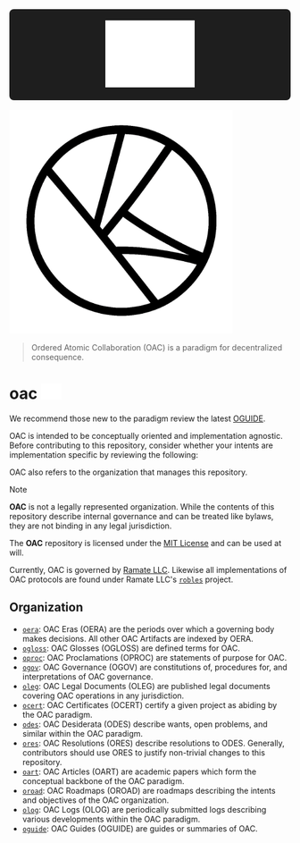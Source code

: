<div align="center" style="background-color: #1e1e1e; padding: 20px; border-radius: 8px;">
  <img height="120" src="assets/oac.svg" alt="Ordered Atomic Collaboration (OAC)">
</div>
<br/>

<picture>
  <source srcset="./assets/oac-inverted-transparent.png" media="(prefers-color-scheme: dark)">
  <img src="./assets/oac-transparent.png" alt="Logo" width="400">
</picture>

> Ordered Atomic Collaboration (OAC) is a paradigm for decentralized consequence.

# oac <img height="28" src="assets/oac.svg" alt="OAC"/>
We recommend those new to the paradigm review the latest [OGUIDE](./oguide/oera-000-000-000-dulan/oguide-000-000-000/README.md). 

OAC is intended to be conceptually oriented and implementation agnostic. Before contributing to this repository, consider whether your intents are implementation specific by reviewing the following: 

OAC also refers to the organization that manages this repository. 

> [!NOTE]
> **OAC** is not a legally represented organization. While the contents of this repository describe internal governance and can be treated like bylaws, they are not binding in any legal jurisdiction. 
>
> The **OAC** repository is licensed under the [MIT License](./LICENSE) and can be used at will.

Currently, OAC is governed by [Ramate LLC](ramate.io). Likewise all implementations of OAC protocols are found under Ramate LLC's [`robles`](https://github.com/ramate-io/robles) project.


## Organization 
- [`oera`](./oera): OAC Eras (OERA) are the periods over which a governing body makes decisions. All other OAC Artifacts are indexed by OERA. 
- [`ogloss`](./ogloss/): OAC Glosses (OGLOSS) are defined terms for OAC. 
- [`oproc`](./opurp/): OAC Proclamations (OPROC) are statements of purpose for OAC. 
- [`ogov`](./ogov/): OAC Governance (OGOV) are constitutions of, procedures for, and interpretations of OAC governance. 
- [`oleg`](./oleg/): OAC Legal Documents (OLEG) are published legal documents covering OAC operations in any jurisdiction. 
- [`ocert`](./ocert/): OAC Certificates (OCERT) certify a given project as abiding by the OAC paradigm. 
- [`odes`](./odes/): OAC Desiderata (ODES) describe wants, open problems, and similar within the OAC paradigm. 
- [`ores`](./ores): OAC Resolutions (ORES) describe resolutions to ODES. Generally, contributors should use ORES to justify non-trivial changes to this repository. 
- [`oart`](./oart/): OAC Articles (OART) are academic papers which form the conceptual backbone of the OAC paradigm. 
- [`oroad`](./oroad/): OAC Roadmaps (OROAD) are roadmaps describing the intents and objectives of the OAC organization. 
- [`olog`](./olog/): OAC Logs (OLOG) are periodically submitted logs describing various developments within the OAC paradigm. 
- [`oguide`](./oguide/): OAC Guides (OGUIDE) are guides or summaries of OAC.